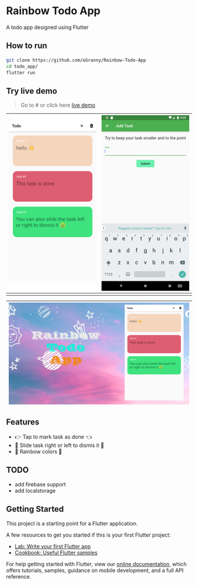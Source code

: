 # Rainbow Todo App

A todo app designed using Flutter

## How to run

```bash
git clone https://github.com/oGranny/Rainbow-Todo-App
cd todo_app/
flutter run
```

## Try live demo

> Go to # or click here [live demo](#)

| ![main screen](./ScreenShots/Screenshot_1600013103.png) | ![Add screen](./ScreenShots/Screenshot_1600013121.png) |
| ------------------------------------------------------- | ------------------------------------------------------ |
|                                                         |

| ![thumbnail](ScreenShots/TodoApp.jpg) |
| ------------------------------------- |

## Features

* 👉 Tap to mark task as done 👈
* 🥳 Slide task right or left to dismis it 🥳
* 🌈 Rainbow colors 🌈  

## TODO

* add firebase support
* add localstorage

## Getting Started

This project is a starting point for a Flutter application.

A few resources to get you started if this is your first Flutter project:

- [Lab: Write your first Flutter app](https://flutter.dev/docs/get-started/codelab)
- [Cookbook: Useful Flutter samples](https://flutter.dev/docs/cookbook)

For help getting started with Flutter, view our
[online documentation](https://flutter.dev/docs), which offers tutorials,
samples, guidance on mobile development, and a full API reference.
